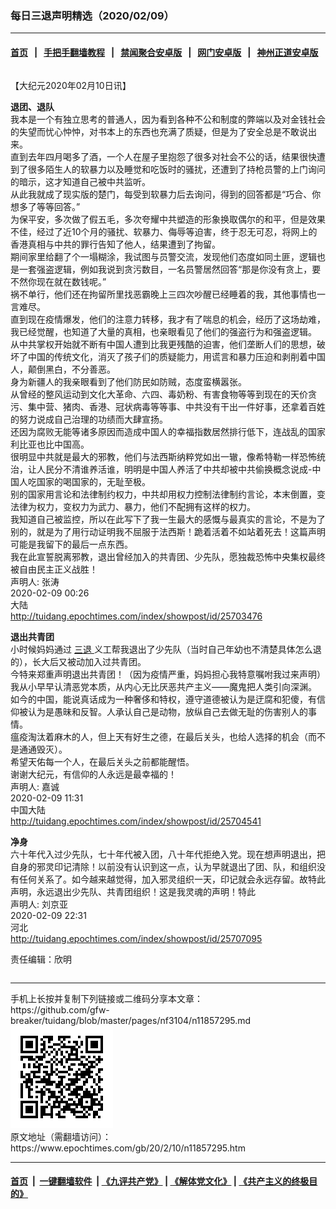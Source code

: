 ### 每日三退声明精选（2020/02/09）
------------------------

#### [首页](https://github.com/gfw-breaker/banned-news1/blob/master/README.md) &nbsp;&nbsp;|&nbsp;&nbsp; [手把手翻墙教程](https://github.com/gfw-breaker/guides/wiki) &nbsp;&nbsp;|&nbsp;&nbsp; [禁闻聚合安卓版](https://github.com/gfw-breaker/bn-android) &nbsp;&nbsp;|&nbsp;&nbsp; [网门安卓版](https://github.com/oGate2/oGate) &nbsp;&nbsp;|&nbsp;&nbsp; [神州正道安卓版](https://github.com/SzzdOgate/update) 



<div class="column" id="artbody" itemprop="articleBody">
 <!-- article content begin -->
 <p>
  【大纪元2020年02月10日讯】
 </p>
 <p>
  <strong>
   退团、退队
  </strong>
  <br/>
  我本是一个有独立思考的普通人，因为看到各种不公和制度的弊端以及对金钱社会的失望而忧心忡忡，对书本上的东西也充满了质疑，但是为了安全总是不敢说出来。
  <br/>
  直到去年四月喝多了酒，一个人在屋子里抱怨了很多对社会不公的话，结果很快遭到了很多陌生人的软暴力以及睡觉和吃饭时的骚扰，还遭到了持枪员警的上门询问的暗示，这才知道自己被中共监听。
  <br/>
  从此我就成了现实版的楚门，每受到软暴力后去询问，得到的回答都是“巧合、你想多了等等回答。”
  <br/>
  为保平安，多次做了假五毛，多次夸耀中共塑造的形象换取偶尔的和平，但是效果不佳，经过了近10个月的骚扰、软暴力、侮辱等迫害，终于忍无可忍，将网上的香港真相与中共的罪行告知了他人，结果遭到了拘留。
  <br/>
  期间家里给翻了个一塌糊涂，我试图与员警交流，发现他们态度如同土匪，逻辑也是一套强盗逻辑，例如我说到贪污数目，一名员警居然回答“那是你没有贪上，要不然你现在就在数钱呢。”
  <br/>
  祸不单行，他们还在拘留所里找恶霸晚上三四次吵醒已经睡着的我，其他事情也一言难尽。
  <br/>
  直到现在疫情爆发，他们的注意力转移，我才有了喘息的机会，经历了这场劫难，我已经觉醒，也知道了大量的真相，也亲眼看见了他们的强盗行为和强盗逻辑。
  <br/>
  从中共掌权开始就不断有中国人遭到比我更残酷的迫害，他们垄断人们的思想，破坏了中国的传统文化，消灭了孩子们的质疑能力，用谎言和暴力压迫和剥削着中国人，颠倒黑白，不分善恶。
  <br/>
  身为新疆人的我亲眼看到了他们防民如防贼，态度蛮横嚣张。
  <br/>
  从曾经的整风运动到文化大革命、六四、毒奶粉、有害食物等等到现在的天价贪污、集中营、猪肉、香港、冠状病毒等等事、中共没有干出一件好事，还拿着百姓的努力说成自己治理的功绩而大肆宣扬。
  <br/>
  还因为腐败无能等诸多原因而造成中国人的幸福指数居然排行低下，连战乱的国家利比亚也比中国高。
  <br/>
  很明显中共就是最大的邪教，他们与法西斯纳粹党如出一辙，像希特勒一样恐怖统治，让人民分不清谁养活谁，明明是中国人养活了中共却被中共偷换概念说成-中国人吃国家的喝国家的，无耻至极。
  <br/>
  别的国家用言论和法律制约权力，中共却用权力控制法律制约言论，本末倒置，变法律为权力，变权力为武力、暴力，他们不配拥有这样的权力。
  <br/>
  我知道自己被监控，所以在此写下了我一生最大的感慨与最真实的言论，不是为了别的，就是为了用行动证明我不屈服于法西斯！跪着活着不如站着死去！这篇声明可能是我留下的最后一点东西。
  <br/>
  我在此宣誓脱离邪教，退出曾经加入的共青团、少先队，愿独裁恐怖中央集权最终被自由民主正义战胜！
  <br/>
  声明人: 张涛
  <br/>
  2020-02-09 00:26
  <br/>
  大陆
  <br/>
  <a href="http://tuidang.epochtimes.com/index/showpost/id/25703476">
   http://tuidang.epochtimes.com/index/showpost/id/25703476
  </a>
 </p>
 <p>
  <strong>
   退出共青团
  </strong>
  <br/>
  小时候妈妈通过
  <a href="https://www.epochtimes.com/gb/tag/%E4%B8%89%E9%80%80.html">
   三退
  </a>
  义工帮我退出了少先队（当时自己年幼也不清楚具体怎么退的），长大后又被动加入过共青团。
  <br/>
  今特来郑重声明退出共青团！（因为疫情严重，妈妈担心我特意嘱咐我过来声明）
  <br/>
  我从小早早认清恶党本质，从内心无比厌恶共产主义——魔鬼把人类引向深渊。
  <br/>
  如今的中国，能说真话成为一种奢侈和特权，遵守道德被认为是迂腐和犯傻，有信仰被认为是愚昧和反智。人承认自己是动物，放纵自己去做无耻的伤害别人的事情。
  <br/>
  瘟疫淘汰着麻木的人，但上天有好生之德，在最后关头，也给人选择的机会（而不是通通毁灭）。
  <br/>
  希望天佑每一个人，在最后关头之前都能醒悟。
  <br/>
  谢谢大纪元，有信仰的人永远是最幸福的！
  <br/>
  声明人: 嘉诚
  <br/>
  2020-02-09 11:31
  <br/>
  中国大陆
  <br/>
  <a href="http://tuidang.epochtimes.com/index/showpost/id/25704541">
   http://tuidang.epochtimes.com/index/showpost/id/25704541
  </a>
 </p>
 <p>
  <strong>
   净身
  </strong>
  <br/>
  六十年代入过少先队，七十年代被入团，八十年代拒绝入党。现在想声明退出，把自身的邪灵印记清除！以前没有认识到这一点，认为早就退出了团、队，和组织没有任何关系了。如今越来越觉得，加入邪灵组织一天，印记就会永远存留。故特此声明，永远退出少先队、共青团组织！这是我灵魂的声明！特此
  <br/>
  声明人: 刘京亚
  <br/>
  2020-02-09 22:31
  <br/>
  河北
  <br/>
  <a href="http://tuidang.epochtimes.com/index/showpost/id/25707095">
   http://tuidang.epochtimes.com/index/showpost/id/25707095
  </a>
 </p>
 <p>
  责任编辑：欣明
 </p>
 <!-- article content end -->
 <div id="below_article_ad">
  <div id="below_article_ad_inner">
  </div>
 </div>
</div>

<hr/>
手机上长按并复制下列链接或二维码分享本文章：<br/>
https://github.com/gfw-breaker/tuidang/blob/master/pages/nf3104/n11857295.md <br/>
<a href='https://github.com/gfw-breaker/tuidang/blob/master/pages/nf3104/n11857295.md'><img src='https://github.com/gfw-breaker/tuidang/blob/master/pages/nf3104/n11857295.md.png'/></a> <br/>
原文地址（需翻墙访问）：https://www.epochtimes.com/gb/20/2/10/n11857295.htm


------------------------
#### [首页](https://github.com/gfw-breaker/banned-news/blob/master/README.md) &nbsp;|&nbsp; [一键翻墙软件](https://github.com/gfw-breaker/nogfw/blob/master/README.md) &nbsp;| [《九评共产党》](https://github.com/gfw-breaker/9ping.md/blob/master/README.md#九评之一评共产党是什么) | [《解体党文化》](https://github.com/gfw-breaker/jtdwh.md/blob/master/README.md) | [《共产主义的终极目的》](https://github.com/gfw-breaker/gczydzjmd.md/blob/master/README.md)


<img src='http://gfw-breaker.win/tuidang/pages/nf3104/n11857295.md' width='0px' height='0px'/>